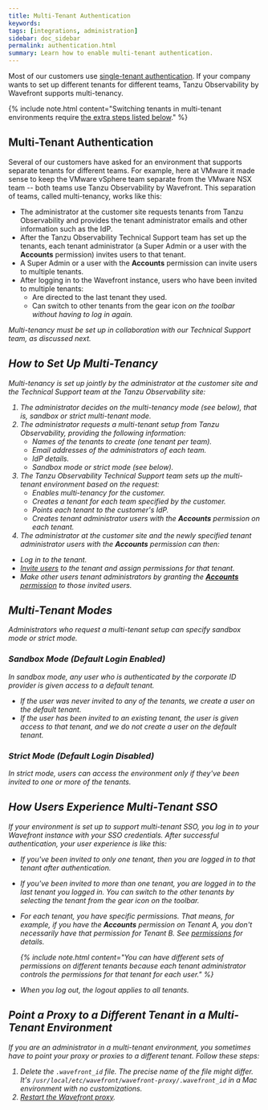 ```yaml
---
title: Multi-Tenant Authentication
keywords:
tags: [integrations, administration]
sidebar: doc_sidebar
permalink: authentication.html
summary: Learn how to enable multi-tenant authentication.
---
```


Most of our customers use [single-tenant authentication](auth_self_service_sso.html). If your company wants to set up different tenants for different teams, Tanzu Observability by Wavefront supports multi-tenancy.

{% include note.html content="Switching tenants in multi-tenant environments require [the extra steps listed below](#point-a-proxy-to-a-different-tenant-in-a-multi-tenant-environment)." %}


## Multi-Tenant Authentication

Several of our customers have asked for an environment that supports separate tenants for different teams. For example, here at VMware it made sense to keep the VMware vSphere team separate from the VMware NSX team -- both teams use Tanzu Observability by Wavefront. This separation of teams, called multi-tenancy, works like this:

* The administrator at the customer site requests tenants from Tanzu Observability and provides the tenant administrator emails and other information such as the IdP.
* After the Tanzu Observability Technical Support team has set up the tenants, each tenant administrator (a Super Admin or a user with the **Accounts** permission) invites users to that tenant.
* A Super Admin or a user with the **Accounts** permission can invite users to multiple tenants.
* After logging in to the Wavefront instance, users who have been invited to multiple tenants:
    - Are directed to the last tenant they used.
    - Can switch to other tenants from the gear icon <i class="fa fa-cog"/> on the toolbar without having to log in again.

Multi-tenancy must be set up in collaboration with our Technical Support team, as discussed next.

## How to Set Up Multi-Tenancy

Multi-tenancy is set up jointly by the administrator at the customer site and the Technical Support team at the Tanzu Observability site:

1. The administrator decides on the multi-tenancy mode (see below), that is, sandbox or strict multi-tenant mode.
1. The administrator requests a multi-tenant setup from Tanzu Observability, providing the following information:
   * Names of the tenants to create (one tenant per team).
   * Email addresses of the administrators of each team.
   * IdP details.
   * Sandbox mode or strict mode (see below).
1. The Tanzu Observability Technical Support team sets up the multi-tenant environment based on the request:
   * Enables multi-tenancy for the customer.
   * Creates a tenant for each team specified by the customer.
   * Points each tenant to the customer's IdP.
   * Creates tenant administrator users with the **Accounts** permission on each tenant.
1. The administrator at the customer site and the newly specified tenant administrator users with the **Accounts** permission can then:
  * Log in to the tenant.
  * [Invite users](user-accounts.html#create-edit-and-delete-user-accounts) to the tenant and assign permissions for that tenant.
  * Make other users tenant administrators by granting the [**Accounts** permission](permissions_overview.html) to those invited users.

## Multi-Tenant Modes

Administrators who request a multi-tenant setup can specify sandbox mode or strict mode.

### Sandbox Mode (Default Login Enabled)

In sandbox mode, any user who is authenticated by the corporate ID provider is given access to a default tenant.
* If the user was never invited to any of the tenants, we create a user on the default tenant.
* If the user has been invited to an existing tenant, the user is given access to that tenant, and we do not create a user on the default tenant.

### Strict Mode (Default Login Disabled)

In strict mode, users can access the environment only if they've been invited to one or more of the tenants.

## How Users Experience Multi-Tenant SSO

If your environment is set up to support multi-tenant SSO, you log in to your Wavefront instance with your SSO credentials. After successful authentication, your user experience is like this:

   * If you've been invited to only one tenant, then you are logged in to that tenant after authentication.
   * If you've been invited to more than one tenant, you are logged in to the last tenant you logged in. You can switch to the other tenants by selecting the tenant from the gear icon <i class="fa fa-cog"/> on the toolbar.
   * For each tenant, you have specific permissions. That means, for example, if you have the **Accounts** permission on Tenant A, you don't necessarily have that permission for Tenant B. See [permissions](permissions_overview.html) for details.


      {% include note.html content="You can have different sets of permissions on different tenants because each tenant administrator controls the permissions for that tenant for each user." %}

   * When you log out, the logout applies to *all* tenants.

## Point a Proxy to a Different Tenant in a Multi-Tenant Environment

If you are an administrator in a multi-tenant environment, you sometimes have to point your proxy or proxies to a different tenant. Follow these steps:

1. Delete the `.wavefront_id` file. The precise name of the file might differ. It's `/usr/local/etc/wavefront/wavefront-proxy/.wavefront_id` in a Mac environment with no customizations.
2. [Restart the Wavefront proxy](proxies_installing.html#start-and-stop-a-proxy).
